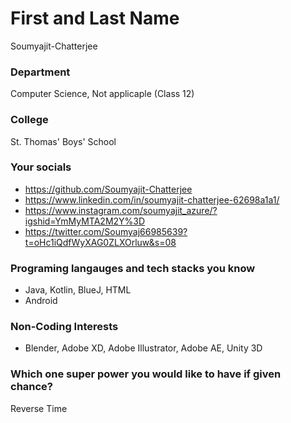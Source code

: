 # First and Last Name
Soumyajit-Chatterjee

### Department
Computer Science, Not applicaple (Class 12)

### College
St. Thomas' Boys' School

### Your socials
- https://github.com/Soumyajit-Chatterjee
- https://www.linkedin.com/in/soumyajit-chatterjee-62698a1a1/
- https://www.instagram.com/soumyajit_azure/?igshid=YmMyMTA2M2Y%3D
- https://twitter.com/Soumyaj66985639?t=oHc1iQdfWyXAG0ZLXOrluw&s=08

### Programing langauges and tech stacks you know
- Java, Kotlin, BlueJ, HTML
- Android

### Non-Coding Interests
- Blender, Adobe XD, Adobe Illustrator, Adobe AE, Unity 3D

### Which one super power you would like to have if given chance?
Reverse Time